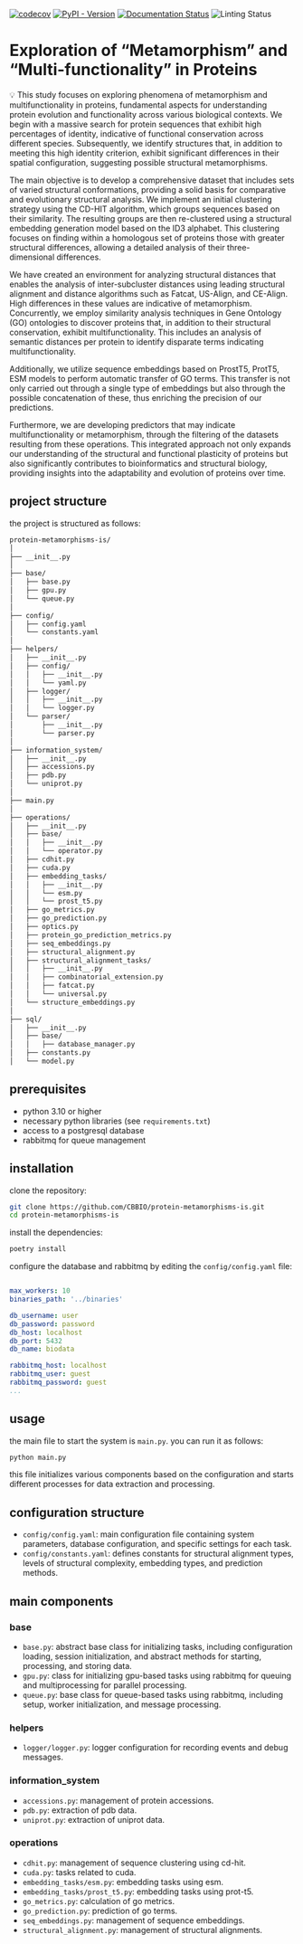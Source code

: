 [![codecov](https://codecov.io/gh/CBBIO/protein-metamorphisms-is/graph/badge.svg?token=mtOqdG0xbU)](https://codecov.io/gh/CBBIO/protein-metamorphisms-is)
[![PyPI - Version](https://img.shields.io/pypi/v/protein-metamorphisms-is)](https://pypi.org/project/protein-metamorphisms-is/)
[![Documentation Status](https://readthedocs.org/projects/protein-metamorphisms-is/badge/?version=latest)](https://protein-metamorphisms-is.readthedocs.io/es/latest/?badge=latest)
![Linting Status](https://github.com/CBBIO/protein-metamorphisms-is/actions/workflows/test-lint.yml/badge.svg?branch=main)



# Exploration of “Metamorphism” and “Multi-functionality” in Proteins

💡 This study focuses on exploring phenomena of metamorphism and multifunctionality in proteins, fundamental aspects for understanding protein evolution and functionality across various biological contexts. We begin with a massive search for protein sequences that exhibit high percentages of identity, indicative of functional conservation across different species. Subsequently, we identify structures that, in addition to meeting this high identity criterion, exhibit significant differences in their spatial configuration, suggesting possible structural metamorphisms.

The main objective is to develop a comprehensive dataset that includes sets of varied structural conformations, providing a solid basis for comparative and evolutionary structural analysis. We implement an initial clustering strategy using the CD-HIT algorithm, which groups sequences based on their similarity. The resulting groups are then re-clustered using a structural embedding generation model based on the ID3 alphabet. This clustering focuses on finding within a homologous set of proteins those with greater structural differences, allowing a detailed analysis of their three-dimensional differences.

We have created an environment for analyzing structural distances that enables the analysis of inter-subcluster distances using leading structural alignment and distance algorithms such as Fatcat, US-Align, and CE-Align. High differences in these values are indicative of metamorphism. Concurrently, we employ similarity analysis techniques in Gene Ontology (GO) ontologies to discover proteins that, in addition to their structural conservation, exhibit multifunctionality. This includes an analysis of semantic distances per protein to identify disparate terms indicating multifunctionality.

Additionally, we utilize sequence embeddings based on ProstT5, ProtT5, ESM models to perform automatic transfer of GO terms. This transfer is not only carried out through a single type of embeddings but also through the possible concatenation of these, thus enriching the precision of our predictions.

Furthermore, we are developing predictors that may indicate multifunctionality or metamorphism, through the filtering of the datasets resulting from these operations. This integrated approach not only expands our understanding of the structural and functional plasticity of proteins but also significantly contributes to bioinformatics and structural biology, providing insights into the adaptability and evolution of proteins over time.

## project structure

the project is structured as follows:

```markdown
protein-metamorphisms-is/
│
├── __init__.py
│
├── base/
│   ├── base.py
│   ├── gpu.py
│   └── queue.py
│
├── config/
│   ├── config.yaml
│   └── constants.yaml
│
├── helpers/
│   ├── __init__.py
│   ├── config/
│   │   ├── __init__.py
│   │   └── yaml.py
│   ├── logger/
│   │   ├── __init__.py
│   │   └── logger.py
│   └── parser/
│       ├── __init__.py
│       └── parser.py
│
├── information_system/
│   ├── __init__.py
│   ├── accessions.py
│   ├── pdb.py
│   └── uniprot.py
│
├── main.py
│
├── operations/
│   ├── __init__.py
│   ├── base/
│   │   ├── __init__.py
│   │   └── operator.py
│   ├── cdhit.py
│   ├── cuda.py
│   ├── embedding_tasks/
│   │   ├── __init__.py
│   │   └── esm.py
│   │   └── prost_t5.py
│   ├── go_metrics.py
│   ├── go_prediction.py
│   ├── optics.py
│   ├── protein_go_prediction_metrics.py
│   ├── seq_embeddings.py
│   ├── structural_alignment.py
│   ├── structural_alignment_tasks/
│   │   ├── __init__.py
│   │   ├── combinatorial_extension.py
│   │   ├── fatcat.py
│   │   └── universal.py
│   └── structure_embeddings.py
│
├── sql/
│   ├── __init__.py
│   ├── base/
│   │   ├── database_manager.py
│   ├── constants.py
│   └── model.py
```

## prerequisites

- python 3.10 or higher
- necessary python libraries (see `requirements.txt`)
- access to a postgresql database
- rabbitmq for queue management

## installation

clone the repository:

```sh
git clone https://github.com/CBBIO/protein-metamorphisms-is.git
cd protein-metamorphisms-is
```

install the dependencies:

```sh
poetry install
```

configure the database and rabbitmq by editing the `config/config.yaml` file:

```yaml

max_workers: 10
binaries_path: '../binaries'

db_username: user
db_password: password
db_host: localhost
db_port: 5432
db_name: biodata

rabbitmq_host: localhost
rabbitmq_user: guest
rabbitmq_password: guest
...
```

## usage

the main file to start the system is `main.py`. you can run it as follows:

```sh
python main.py
```

this file initializes various components based on the configuration and starts different processes for data extraction and processing.

## configuration structure

- `config/config.yaml`: main configuration file containing system parameters, database configuration, and specific settings for each task.
- `config/constants.yaml`: defines constants for structural alignment types, levels of structural complexity, embedding types, and prediction methods.

## main components

### base

- `base.py`: abstract base class for initializing tasks, including configuration loading, session initialization, and abstract methods for starting, processing, and storing data.
- `gpu.py`: class for initializing gpu-based tasks using rabbitmq for queuing and multiprocessing for parallel processing.
- `queue.py`: base class for queue-based tasks using rabbitmq, including setup, worker initialization, and message processing.

### helpers

- `logger/logger.py`: logger configuration for recording events and debug messages.

### information_system

- `accessions.py`: management of protein accessions.
- `pdb.py`: extraction of pdb data.
- `uniprot.py`: extraction of uniprot data.

### operations

- `cdhit.py`: management of sequence clustering using cd-hit.
- `cuda.py`: tasks related to cuda.
- `embedding_tasks/esm.py`: embedding tasks using esm.
- `embedding_tasks/prost_t5.py`: embedding tasks using prot-t5.
- `go_metrics.py`: calculation of go metrics.
- `go_prediction.py`: prediction of go terms.
- `seq_embeddings.py`: management of sequence embeddings.
- `structural_alignment.py`: management of structural alignments.
